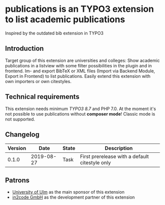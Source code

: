 # publications is an TYPO3 extension to list academic publications

Inspired by the outdated bib extension in TYPO3

## Introduction

Target group of this extension are universities and colleges:
Show academic publications in a listview with some filter possibilities in the plugin and in frontend.
Im- and export BibTeX or XML files (Import via Backend Module, Export in Frontend) to list publications.
Easily extend this extension with own importers or own citestyles. 

## Technical requirements

This extension needs minimum *TYPO3 8.7* and PHP 7.0.
At the moment it's not possible to use publications without **composer mode**! Classic mode is not supported.

## Changelog

| Version    | Date       | State      | Description                                                                        |
| ---------- | ---------- | ---------- | ---------------------------------------------------------------------------------- |
| 0.1.0      | 2019-08-27 | Task       | First prerelease with a default citestyle only                                     |

## Patrons

* <a href="https://www.uni-ulm.de" target="_blank">University of Ulm</a> as the main sponsor of this extension
* <a href="https://www.in2code.de" target="_blank" title="Wir leben TYPO3">in2code GmbH</a> as the development partner of this extension
